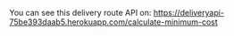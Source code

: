 You can see this delivery route API on: https://deliveryapi-75be393daab5.herokuapp.com/calculate-minimum-cost
